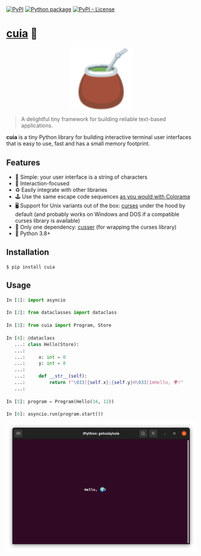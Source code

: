 [![PyPI](https://img.shields.io/pypi/v/cuia)](https://pypi.org/project/cuia/)
[![Python package](https://github.com/getcuia/cuia/actions/workflows/python-package.yml/badge.svg)](https://github.com/getcuia/cuia/actions/workflows/python-package.yml)
[![PyPI - License](https://img.shields.io/pypi/l/cuia)](https://github.com/getcuia/cuia/blob/main/LICENSE)

# [cuia](https://github.com/getcuia/cuia#readme) 🧉

<div align="center">
    <img class="hero" src="https://github.com/getcuia/cuia/raw/main/banner.svg" alt="cuia" width="33%" />
</div>

> A delightful tiny framework for building reliable text-based applications.

**cuia** is a tiny Python library for building interactive terminal user
interfaces that is easy to use, fast and has a small memory footprint.

## Features

-   🧵 Simple: your user interface is a string of characters
-   💬 Interaction-focused
-   ♻️ Easily integrate with other libraries
-   🕹️ Use the same escape code sequences
    [as you would with Colorama](https://github.com/tartley/colorama#recognised-ansi-sequences)
-   🖥️ Support for Unix variants out of the box:
    [curses](https://docs.python.org/3/library/curses.html) under the hood by
    default (and probably works on Windows and DOS if a compatible curses
    library is available)
-   🤬 Only one dependency: [cusser](https://github.com/getcuia/cusser) (for
    wrapping the curses library)
-   🐍 Python 3.8+

## Installation

```console
$ pip install cuia
```

## Usage

```python
In [1]: import asyncio

In [2]: from dataclasses import dataclass

In [3]: from cuia import Program, Store

In [4]: @dataclass
   ...: class Hello(Store):
   ...:
   ...:     x: int = 0
   ...:     y: int = 0
   ...:
   ...:     def __str__(self):
   ...:         return f"\033[{self.x};{self.y}H\033[1mHello, 🌍!"
   ...:

In [5]: program = Program(Hello(34, 12))

In [6]: asyncio.run(program.start())

```

![Screenshot](https://github.com/getcuia/cuia/raw/main/screenshot.png)
